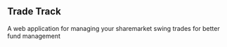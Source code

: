 ## Trade Track
A web application for managing your sharemarket swing trades for better fund management 
